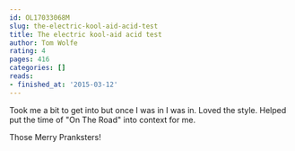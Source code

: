 ```yaml
---
id: OL17033068M
slug: the-electric-kool-aid-acid-test
title: The electric kool-aid acid test
author: Tom Wolfe
rating: 4
pages: 416
categories: []
reads:
- finished_at: '2015-03-12'
---
```

Took me a bit to get into but once I was in I was in. Loved the style. Helped put the time of "On The Road" into context for me.

Those Merry Pranksters!
